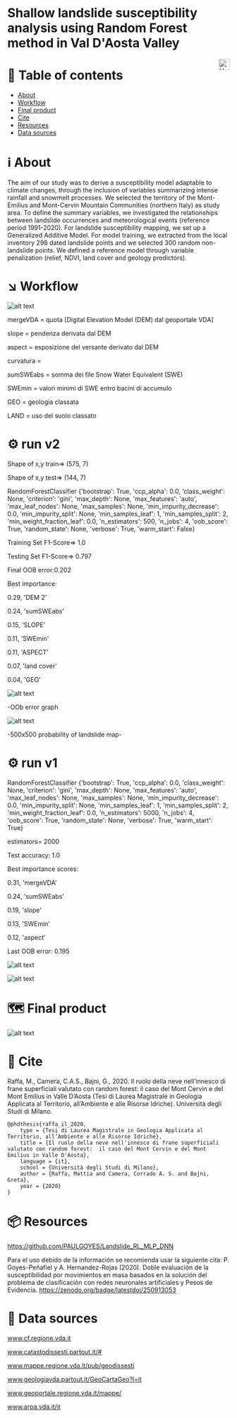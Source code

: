 # Shallow landslide susceptibility analysis using Random Forest method in Val D'Aosta Valley
<a href="https://www.journals.elsevier.com/science-of-the-total-environment" target="_blank" rel="noopener noreferrer"> 
	<img src="DOI.svg" alt="Under review" height="25" align="right" />
</a>


 # :pushpin: Table of contents
<!--ts-->
* [About](#About)
* [Workflow](#Workflow)
* [Final product](#Finalproduct)
* [Cite](#Cite)
* [Resources](#Resources)
* [Data sources](#Datasources)
<!--te-->

# ℹ️ About
The aim of our study was to derive a susceptibility model adaptable to climate changes, through the inclusion of variables summarizing intense rainfall and snowmelt processes. We selected the territory of the Mont-Emilius and Mont-Cervin Mountain Communities (northern Italy) as study area. To define the summary variables, we investigated the relationships between landslide occurrences and meteorological events (reference period 1991-2020). For landslide susceptibility mapping, we set up a Generalized Additive Model. For model training, we extracted from the local inventory 298 dated landslide points and we selected 300 random non-landslide points. We defined a reference model through variable penalization (relief, NDVI, land cover and geology predictors).

# ↘️ Workflow

![alt text](workflow.png)



mergeVDA = quota [Digital Elevation Model (DEM) dal geoportale VDA]

slope = pendenza derivata dal DEM

aspect = esposizione del versante derivato dal DEM

curvatura = 



sumSWEabs = somma dei file  Snow Water Equivalent (SWE)

SWEmin = valori minimi di SWE entro bacini di accumulo



GEO = geologia classata
  
LAND = uso del suolo classato
  
# ⚙️ run v2
Shape of x,y train=> (575, 7)

Shape of x,y test=> (144, 7) 

RandomForestClassifier {'bootstrap': True, 'ccp_alpha': 0.0, 'class_weight': None, 'criterion': 'gini', 'max_depth': None, 'max_features': 'auto', 'max_leaf_nodes': None, 'max_samples': None, 'min_impurity_decrease': 0.0, 'min_impurity_split': None, 'min_samples_leaf': 1, 'min_samples_split': 2, 'min_weight_fraction_leaf': 0.0, 'n_estimators': 500, 'n_jobs': 4, 'oob_score': True, 'random_state': None, 'verbose': True, 'warm_start': False}

Training Set F1-Score=> 1.0 

Testing Set F1-Score=> 0.797

Final OOB error:0.202 

Best importance:

0.29, 'DEM 2'

0.24, 'sumSWEabs'

0.15, 'SLOPE'

0.11, 'SWEmin'

0.11, 'ASPECT'

0.07, 'land cover'

0.04, 'GEO'

![alt text](Figure_2.png)

-OOb error graph

![alt text](result_proba1.png)

-500x500 probability of landslide map-

# ⚙️ run v1
RandomForestClassifier {'bootstrap': True, 'ccp_alpha': 0.0, 'class_weight': None, 'criterion': 'gini', 
                      'max_depth': None, 'max_features': 'auto', 'max_leaf_nodes': None, 'max_samples': None, 
                      'min_impurity_decrease': 0.0, 'min_impurity_split': None, 'min_samples_leaf': 1, 
                      'min_samples_split': 2, 'min_weight_fraction_leaf': 0.0, 'n_estimators': 5000, 
                      'n_jobs': 4, 'oob_score': True, 'random_state': None, 'verbose': True, 'warm_start': True}

estimators= 2000

Test accuracy:
1.0

Best importance scores:

0.31, 'mergeVDA'

0.24, 'sumSWEabs' 

0.19, 'slope' 

0.13, 'SWEmin' 

0.12, 'aspect'

Last OOB error:
0.195

![alt text](v1/rf_5trees.png)

![alt text](v1/Figure_1.png)

# 🗺️ Final product
![alt text](map.png)

# 📃 Cite

Raffa, M., Camera, C.A.S., Bajni, G., 2020. Il ruolo della neve nell’innesco di frane superficiali valutato con random forest:  il caso del Mont Cervin e del Mont Emilius in Valle D’Aosta (Tesi di Laurea Magistrale in Geologia Applicata al Territorio, all’Ambiente e alle Risorse Idriche). Università degli Studi di Milano.

```sourceCode
@phdthesis{raffa_il_2020,
	type = {Tesi di Laurea Magistrale in Geologia Applicata al Territorio, all’Ambiente e alle Risorse Idriche},
	title = {Il ruolo della neve nell'innesco di frane superficiali valutato con random forest:  il caso del Mont Cervin e del Mont Emilius in Valle D'Aosta},
	language = {it},
	school = {Università degli Studi di Milano},
	author = {Raffa, Mattia and Camera, Corrado A. S. and Bajni, Greta},
	year = {2020}
}
```

# 📦 Resources
https://github.com/PAULGOYES/Landslide_RL_MLP_DNN

Para el uso debido de la información se recomienda usar la siguiente cita: P. Goyes-Peñafiel y A. Hernandez-Rojas (2020). Doble evaluación de la susceptibilidad por movimientos en masa basados en la solución del problema de clasificación con redes neuronales artificiales y Pesos de Evidencia. https://zenodo.org/badge/latestdoi/250913053

# 💾 Data sources
www.cf.regione.vda.it

www.catastodissesti.partout.it/#

www.mappe.regione.vda.it/pub/geodissesti

www.geologiavda.partout.it/GeoCartaGeo?l=it

www.geoportale.regione.vda.it/mappe/

www.arpa.vda.it/it
